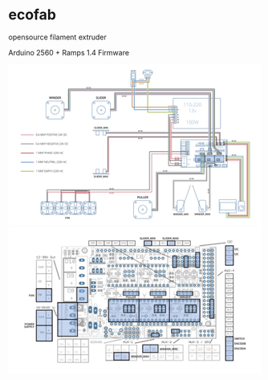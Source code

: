 # ecofab
opensource filament extruder

Arduino 2560 + Ramps 1.4  Firmware 

![image](docs/wiring%20winder%201.jpg)
![image](docs/wiring%20winder%202.jpg)
